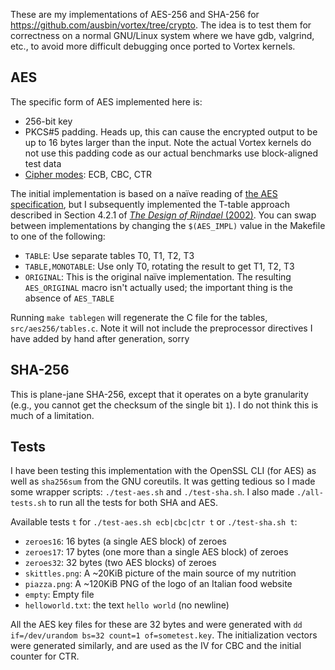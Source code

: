 These are my implementations of AES-256 and SHA-256 for
<https://github.com/ausbin/vortex/tree/crypto>. The idea is to test them
for correctness on a normal GNU/Linux system where we have gdb,
valgrind, etc., to avoid more difficult debugging once ported to Vortex
kernels.

AES
---
The specific form of AES implemented here is:

 * 256-bit key
 * PKCS#5 padding. Heads up, this can cause the encrypted output to be
   up to 16 bytes larger than the input. Note the actual Vortex kernels
   do not use this padding code as our actual benchmarks use
   block-aligned test data
 * [Cipher modes][1]: ECB, CBC, CTR

The initial implementation is based on a naïve reading of [the AES
specification][3], but I subsequently implemented the T-table approach
described in Section 4.2.1 of [*The Design of Rijndael* (2002)][2]. You
can swap between implementations by changing the `$(AES_IMPL)` value in
the Makefile to one of the following:

 * `TABLE`: Use separate tables T0, T1, T2, T3
 * `TABLE,MONOTABLE`: Use only T0, rotating the result to get T1, T2, T3
 * `ORIGINAL`: This is the original naïve implementation. The resulting
   `AES_ORIGINAL` macro isn't actually used; the important thing is the
   absence of `AES_TABLE`

Running `make tablegen` will regenerate the C file for the tables,
`src/aes256/tables.c`. Note it will not include the preprocessor
directives I have added by hand after generation, sorry

SHA-256
-------

This is plane-jane SHA-256, except that it operates on a byte
granularity (e.g., you cannot get the checksum of the single bit `1`). I
do not think this is much of a limitation.

Tests
-----

I have been testing this implementation with the OpenSSL CLI (for AES)
as well as `sha256sum` from the GNU coreutils. It was getting tedious so
I made some wrapper scripts: `./test-aes.sh` and `./test-sha.sh`. I also
made `./all-tests.sh` to run all the tests for both SHA and AES.

Available tests `t` for `./test-aes.sh ecb|cbc|ctr t` or `./test-sha.sh t`:

 * `zeroes16`: 16 bytes (a single AES block) of zeroes
 * `zeroes17`: 17 bytes (one more than a single AES block) of zeroes
 * `zeroes32`: 32 bytes (two AES blocks) of zeroes
 * `skittles.png`: A ~20KiB picture of the main source of my nutrition
 * `piazza.png`: A ~120KiB PNG of the logo of an Italian food website
 * `empty`: Empty file
 * `helloworld.txt`: the text `hello world` (no newline)

All the AES key files for these are 32 bytes and were generated with
`dd if=/dev/urandom bs=32 count=1 of=sometest.key`. The initialization
vectors were generated similarly, and are used as the IV for CBC and the
initial counter for CTR.

[1]: https://en.wikipedia.org/wiki/Block_cipher_mode_of_operation#Confidentiality_only_modes
[2]: https://link.springer.com/book/10.1007%2F978-3-662-04722-4
[3]: https://www.nist.gov/publications/advanced-encryption-standard-aes
